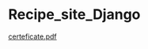 # Recipe_site_Django


[certeficate.pdf](https://github.com/Marassanovad/Recipe_site_Django/files/13766154/certeficate.pdf)
